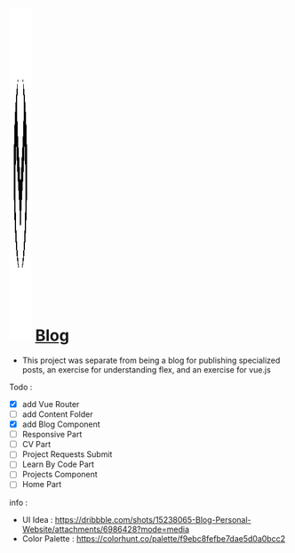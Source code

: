 # <img width="40" src="https://raw.githubusercontent.com/Mehranalam/Blog/855d089b730c15a5445944441069a9e7cf202042/src/assets/Images/Icons/Mh.svg" width="500" height="600" alt="Blog Logo"> [Blog](#)

       
- This project was separate from being a blog for publishing specialized posts, an exercise for understanding flex, and an exercise for vue.js
        
Todo :
- [X] add Vue Router
- [ ] add Content Folder
- [X] add Blog Component
- [ ] Responsive Part
- [ ] CV Part
- [ ] Project Requests Submit
- [ ] Learn By Code Part
- [ ] Projects Component
- [ ] Home Part

info :
- UI Idea : https://dribbble.com/shots/15238065-Blog-Personal-Website/attachments/6986428?mode=media
- Color Palette : https://colorhunt.co/palette/f9ebc8fefbe7dae5d0a0bcc2
